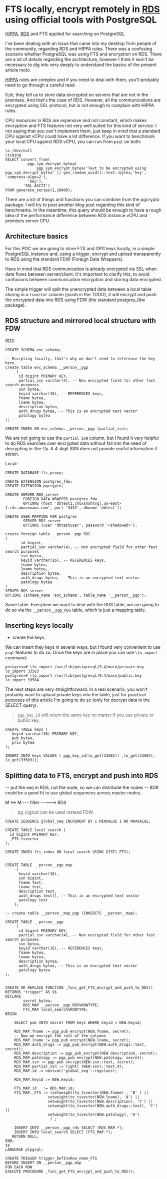 # FTS locally, encrypt remotely in [RDS](https://aws.amazon.com/rds/postgresql/) using official tools with PostgreSQL


[HIPPA](https://en.wikipedia.org/wiki/Health_Insurance_Portability_and_Accountability_Act), [RDS](https://aws.amazon.com/rds/postgresql/) and FTS applied for searching on PostgreSQL

I've been dealing with an issue that came into my desktop from people of the
community, regarding RDS and HIPPA rules. There was a confusing scenario whether
PostgreSQL was using FTS and encryption on RDS. There are a lot of details
regarding the architecture, however I think it won't be necessary to dig into
very deeply to understand the basics of the present article moto.

[HIPPA](https://en.wikipedia.org/wiki/Health_Insurance_Portability_and_Accountability_Act)
rules are complex and if you need to deal with them, you'll probably need to go
through a careful read.

tl;dr, they tell us to store data encrypted on servers that are not in the premises.
And that's the case of RDS. However, all the communications are encrypted using
SSL protocol, but is not enough to complain with HIPPA rules.

CPU resources in RDS are expensive and not constant, which makes encryption and
FTS features not very well suited for this kind of service. I not saying that you
can't implement them, just keep in mind that a standard CPU against vCPU could
have a lot difference. If you want to benchmark your local CPU against RDS vCPU,
you can run from `psql` on both:

```
\o /dev/null
\timing
SELECT convert_from(
          pgp_sym_decrypt_bytea(
              pgp_sym_encrypt_bytea('Text to be encrypted using pgp_sym_decrypt_bytea' || gen_random_uuid()::text::bytea,'key', 'compress-algo=2'),
          'key'),
        'SQL-ASCII')
FROM generate_series(1,10000);
```

There are a lot of things and functions you can combine from the pgcrypto package.
I will try to post another blog post regarding this kind of benchmarks. In the
meantime, this query should be enough to have a rough idea of the performance difference
between RDS instance vCPU and premises server CPU.

## Architecture basics

For this POC we are going to store FTS and GPG keys locally, in a simple PostgreSQL
instance and, using a trigger, encrypt and upload transparently to RDS using the
standard FDW (Foreign Data Wrappers).

Have in mind that RDS communication is already encrypted via SSL when data flows
between server/client. It's important to clarify this, to avoid confusions between
communication encryption and storing data encrypted.

The simple trigger will split the unencrypted data between a local table storing
in a `tsvector` column (jsonb in the TODO), it will encrypt and push the encrypted
data into RDS using FDW (the standard postgres_fdw package).

## RDS structure and mirrored local structure with FDW


RDS:

```
CREATE SCHEMA enc_schema;

-- Encrpting locally, that's why we don't need to reference the key here.
create table enc_schema.__person__pgp
     (
      id bigint PRIMARY KEY,
      partial_ssn varchar(4), -- Non encrypted field for other fast search purposes
      ssn bytea,
      keyid varchar(16), -- REFERENCES keys,
      fname bytea,
      lname bytea,
      description bytea,
      auth_drugs bytea, -- This is an encrypted text vector
      patology bytea
);

CREATE INDEX ON enc_schema.__person__pgp (partial_ssn);
```

We are not going to use the `partial SSN` column, but I found it very helpful to
do RDS searches over encrypted data without fall into the need of decrypting in-the-fly.
A 4-digit SSN does not provide useful information if stolen.

Local:

```
CREATE DATABASE fts_proxy;

CREATE EXTENSION postgres_fdw;
CREATE EXTENSION pgcrypto;

CREATE SERVER RDS_server
        FOREIGN DATA WRAPPER postgres_fdw
        OPTIONS (host 'dbtest1.chuxsnuhtvgl.us-east-1.rds.amazonaws.com', port '5432', dbname 'dbtest');

CREATE USER MAPPING FOR postgres
        SERVER RDS_server
        OPTIONS (user 'dbtestuser', password '<shadowed>');

create foreign table __person__pgp_RDS
(
       id bigint,
       partial_ssn varchar(4), -- Non encrypted field for other fast search purposes
       ssn bytea,
       keyid varchar(16), -- REFERENCES keys,
       fname bytea,
       lname bytea,
       description bytea,
       auth_drugs bytea, -- This is an encrypted text vector
       patology bytea
)
SERVER RDS_server
OPTIONS (schema_name 'enc_schema', table_name '__person__pgp');
```

Same table. Everytime we want to deal with the RDS table, we are going to do so
via the `__person__pgp_RDS` table, which is just a mapping table.


## Inserting keys locally

- create the keys.



We can insert they keys in several ways, but I found very convenient to use `psql`
features to do so. Once the keys are in place you can use `\lo_import` command:

```
postgres=# \lo_import /var/lib/postgresql/9.4/main/private.key
lo_import 33583
postgres=# \lo_import /var/lib/postgresql/9.4/main/public.key
lo_import 33584
```

The next steps are very straightforward. In a real scenario, you won't probably
want to upload private keys into the table, just for practical purposes of this
article I'm going to do so (only for decrypt data in the SELECT query).

> `pgp_key_id` will return the same key no matter if you use private or public key.

```
CREATE TABLE keys (
   keyid varchar(16) PRIMARY KEY,
   pub bytea,
   priv bytea
);

INSERT INTO keys VALUES ( pgp_key_id(lo_get(33583)) ,lo_get(33584), lo_get(33583));
```

## Splitting data to FTS, encrypt and push into RDS

-- put the seq in RDS, not the node, so we can distribute the nodes
-- BDR could be a good fit to use global sequences across master nodes.


M <-> M  --- filter -----> RDS


> pg_logical can be used instead FDW. 



```
CREATE SEQUENCE global_seq INCREMENT BY 1 MINVALUE 1 NO MAXVALUE;

CREATE TABLE local_search (
  id bigint PRIMARY KEY,
  _FTS tsvector
);

CREATE INDEX fts_index ON local_search USING GIST(_FTS);


CREATE TABLE __person__pgp_map
     (
      keyid varchar(16),
      ssn bigint,
      fname text,
      lname text,
      description text,
      auth_drugs text[], -- This is an encrypted text vector
      patology text
    );

-- create table __person__map_pgp (INHERITS __person__map);

CREATE TABLE __person__pgp
     (
      id bigint PRIMARY KEY,
      partial_ssn varchar(4), -- Non encrypted field for other fast search purposes
      ssn bytea,
      keyid varchar(16), -- REFERENCES keys,
      fname bytea,
      lname bytea,
      description bytea,
      auth_drugs bytea, -- This is an encrypted text vector
      patology bytea
);


CREATE OR REPLACE FUNCTION _func_get_FTS_encrypt_and_push_to_RDS() RETURNS "trigger" AS $$
DECLARE
        secret bytea;
        RDS_MAP __person__pgp_RDS%ROWTYPE;
        FTS_MAP local_search%ROWTYPE;
BEGIN

    SELECT pub INTO secret FROM keys WHERE keyid = NEW.keyid;

    RDS_MAP.fname := pgp_pub_encrypt(NEW.fname, secret);
    -- Now we encrypt the rest of the columns
    RDS_MAP.lname := pgp_pub_encrypt(NEW.lname, secret);
    RDS_MAP.auth_drugs := pgp_pub_encrypt(NEW.auth_drugs::text, secret);
    RDS_MAP.description := pgp_pub_encrypt(NEW.description, secret);
    RDS_MAP.patology := pgp_pub_encrypt(NEW.patology, secret);
    RDS_MAP.ssn := pgp_pub_encrypt(NEW.ssn::text, secret);
    RDS_MAP.partial_ssn := right( (NEW.ssn)::text,4);
    RDS_MAP.id := nextval('global_seq'::regclass);

    RDS_MAP.keyid := NEW.keyid;

    FTS_MAP.id   := RDS_MAP.id;
    FTS_MAP._FTS := (setweight(to_tsvector(NEW.fname) , 'B' ) ||
                   setweight(to_tsvector(NEW.lname), 'A') ||
                   setweight(to_tsvector(NEW.description), 'C') ||
                   setweight(to_tsvector(NEW.auth_drugs::text), 'C') ||
                   setweight(to_tsvector(NEW.patology), 'D')
                    ) ;

    INSERT INTO __person__pgp_rds SELECT (RDS_MAP.*);
    INSERT INTO local_search SELECT (FTS_MAP.*);
   RETURN NULL;
END;
$$
LANGUAGE plpgsql;

CREATE TRIGGER trigger_befInsRow_name_FTS
BEFORE INSERT ON __person__pgp_map
FOR EACH ROW
EXECUTE PROCEDURE _func_get_FTS_encrypt_and_push_to_RDS();
```

